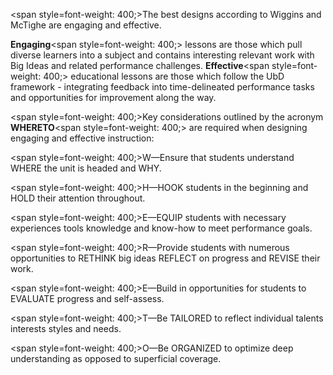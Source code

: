 <span style=font-weight: 400;>The best designs according to Wiggins and McTighe are engaging and effective. </span>

**Engaging**<span style=font-weight: 400;> lessons are those which pull diverse learners into a subject and contains interesting relevant work with Big Ideas and related performance challenges. </span>**Effective**<span style=font-weight: 400;> educational lessons are those which follow the UbD framework - integrating feedback into time-delineated performance tasks and opportunities for improvement along the way.</span>

<span style=font-weight: 400;>Key considerations outlined by the acronym </span>**WHERETO**<span style=font-weight: 400;> are required when designing engaging and effective instruction:</span></p>  <p><span style=font-weight: 400;>W—Ensure that students understand WHERE the unit is headed and WHY. </span></p>  <p><span style=font-weight: 400;>H—HOOK students in the beginning and HOLD their attention throughout. </span></p>  <p><span style=font-weight: 400;>E—EQUIP students with necessary experiences tools knowledge and know-how to meet performance goals. </span></p>  <p><span style=font-weight: 400;>R—Provide students with numerous opportunities to RETHINK big ideas REFLECT on progress and REVISE their work. </span></p>  <p><span style=font-weight: 400;>E—Build in opportunities for students to EVALUATE progress and self-assess. </span></p>  <p><span style=font-weight: 400;>T—Be TAILORED to reflect individual talents interests styles and needs. </span></p>  <p><span style=font-weight: 400;>O—Be ORGANIZED to optimize deep understanding as opposed to superficial coverage.</span>